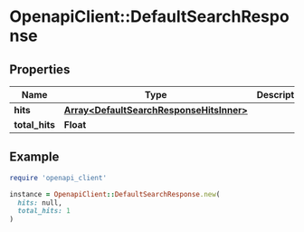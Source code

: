 # OpenapiClient::DefaultSearchResponse

## Properties

| Name | Type | Description | Notes |
| ---- | ---- | ----------- | ----- |
| **hits** | [**Array&lt;DefaultSearchResponseHitsInner&gt;**](DefaultSearchResponseHitsInner.md) |  | [optional] |
| **total_hits** | **Float** |  | [optional] |

## Example

```ruby
require 'openapi_client'

instance = OpenapiClient::DefaultSearchResponse.new(
  hits: null,
  total_hits: 1
)
```

